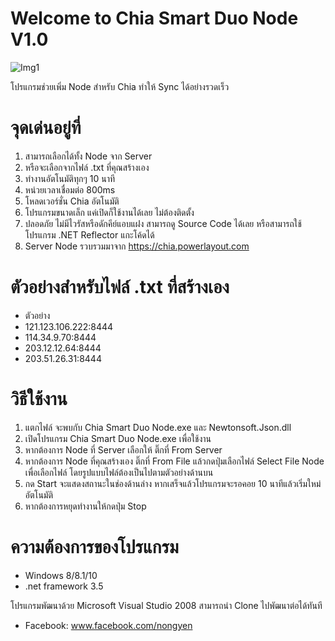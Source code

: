# Welcome to Chia Smart Duo Node V1.0

![Img1](https://www.img.in.th/images/943e16ca61f3345c6d8c8e0eccc02d5c.png)

โปรแกรมช่วยเพิ่ม Node สำหรับ Chia ทำให้ Sync ได้อย่างรวดเร็ว

# จุดเด่นอยู่ที่ 
1. สามารถเลือกได้ทั้ง Node จาก Server 
2. หรือจะเลือกจากไฟล์ .txt ที่คุณสร้างเอง
3. ทำงานอัตโนมัติทุกๆ 10 นาที
4. หน่วยเวลาเชื่อมต่อ 800ms
5. โหลดเวอร์ชั่น Chia อัตโนมัติ 
6. โปรแกรมขนาดเล็ก แค่เปิดก็ใช้งานได้เลย ไม่ต้องติดตั้ง
7. ปลอดภัย ไม่มีไวรัสหรือดักคีย์แอบแฝง สามารถดู Source Code ได้เลย หรือสามารถใช้โปรแกรม .NET Reflector แกะโค้ดได้
8. Server Node รวบรวมมาจาก https://chia.powerlayout.com

# ตัวอย่างสำหรับไฟล์ .txt ที่สร้างเอง
* ตัวอย่าง
* 121.123.106.222:8444
* 114.34.9.70:8444
* 203.12.12.64:8444
* 203.51.26.31:8444

# วิธีใช้งาน
1. แตกไฟล์ จะพบกับ Chia Smart Duo Node.exe และ Newtonsoft.Json.dll
2. เปิดโปรแกรม Chia Smart Duo Node.exe เพื่อใช้งาน
3. หากต้องการ Node ที่ Server เลือกให้ ติ๊กที่ From Server
4. หากต้องการ Node ที่คุณสร้างเอง ติ๊กที่ From File แล้วกดปุ่มเลือกไฟล์ Select File Node เพื่อเลือกไฟล์ โดยรูปแบบไฟล์ต้องเป็นไปตามตัวอย่างด้านบน
5. กด Start จะแสดงสถานะในช่องด้านล่าง หากเสร็จแล้วโปรแกรมจะรอคอย 10 นาทีแล้วเริ่มใหม่อัตโนมัติ
6. หากต้องการหยุดทำงานให้กดปุ่ม Stop

# ความต้องการของโปรแกรม
* Windows 8/8.1/10
* .net framework 3.5

โปรแกรมพัฒนาด้วย Microsoft Visual Studio 2008 สามารถนำ Clone ไปพัฒนาต่อได้ทันที

* Facebook: www.facebook.com/nongyen
